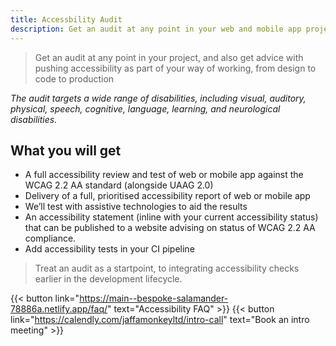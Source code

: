 ```yaml
---
title: Accessbility Audit
description: Get an audit at any point in your web and mobile app projects
---
```


> Get an audit at any point in your project, and also get advice with pushing accessibility as part of your way of working, from design to code to production

_The audit targets a wide range of disabilities, including visual, auditory, physical, speech, cognitive, language, learning, and neurological disabilities._

## What you will get

- A full accessibility review and test of web or mobile app against the WCAG 2.2 AA standard (alongside UAAG 2.0)
- Delivery of a full, prioritised accessibility report of web or mobile app
- We’ll test with assistive technologies to aid the results
- An accessibility statement (inline with your current accessibility status) that can be published to a website advising on status of WCAG 2.2 AA compliance.
- Add accessibility tests in your CI pipeline

> Treat an audit as a startpoint, to integrating accessibility checks earlier in the development lifecycle.

{{< button link="https://main--bespoke-salamander-78886a.netlify.app/faq/" text="Accessibility FAQ" >}}
{{< button link="https://calendly.com/jaffamonkeyltd/intro-call" text="Book an intro meeting" >}}
